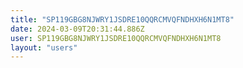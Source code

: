 ```yaml
---
title: "SP119GBG8NJWRY1JSDRE10QQRCMVQFNDHXH6N1MT8"
date: 2024-03-09T20:31:44.886Z
user: SP119GBG8NJWRY1JSDRE10QQRCMVQFNDHXH6N1MT8
layout: "users"
---
```

    